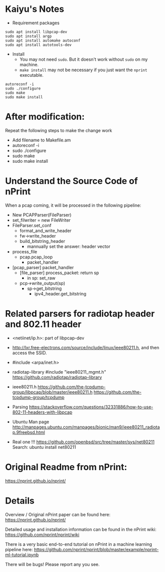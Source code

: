# Kaiyu's Notes

- Requirement packages
```shell
sudo apt install libpcap-dev
sudo apt install argp
sudo apt install automake autoconf
sudo apt install autotools-dev 
```

- Install
  - You may not need `sudo`. But it doesn't work without `sudo` on my machine.
  - `make install` may not be necessary if you just want the `nprint` executable.
```
autoreconf -i
sudo ./configure
sudo make
sudo make install
```

# After modification:
Repeat the following steps to make the change work
- Add filename to Makefile.am
- autoreconf -i
- sudo ./configure
- sudo make
- sudo make install

# Understand the Source Code of nPrint
When a pcap coming, it will be processed in the following pipeline:
- New PCAPParser(FileParser)
- set_filwriter = new FileWriter
- FileParser.set_conf
  - format_and_write_header
  - fw->write_header
  - build_bitstring_header
    - mannually set the answer: header vector
- process_file
  - pcap.pcap_loop
    - packet_handler
- [pcap_parser] packet_handler
  - [file_parser] process_packet: return sp
    - in sp: set_raw
  - pcp->write_output(sp)
    - sp->get_bitstring
      - ipv4_header.get_bitstring



# Related parsers for radiotap header and 802.11 header

- <netiinet/ip.h>: part of libpcap-dev

- http://lxr.free-electrons.com/source/include/linux/ieee80211.h, and then access the SSID.

- #include <arpa/inet.h>

- radiotap-library
#include "ieee80211_mgmt.h"
https://github.com/radiotap/radiotap-library

- ieee80211.h
https://github.com/the-tcpdump-group/libpcap/blob/master/ieee80211.h
https://github.com/the-tcpdump-group/tcpdump

- Parsing
https://stackoverflow.com/questions/32331886/how-to-use-802-11-headers-with-libpcap


- Ubuntu Man page
http://manpages.ubuntu.com/manpages/bionic/man9/ieee80211_radiotap.9freebsd.html

- Real one !!!
https://github.com/openbsd/src/tree/master/sys/net80211
Search: ubuntu install net80211






# Original Readme from nPrint: 

https://nprint.github.io/nprint/

# Details
Overview / Original nPrint paper can be found here: https://nprint.github.io/nprint/

Detailed usage and installation information can be found in the nPrint wiki: https://github.com/nprint/nprint/wiki

There is a very basic end-to-end tutorial on nPrint in a machine learning pipeline here: https://github.com/nprint/nprint/blob/master/example/nprint-ml-tutorial.ipynb

There will be bugs! Please report any you see.
